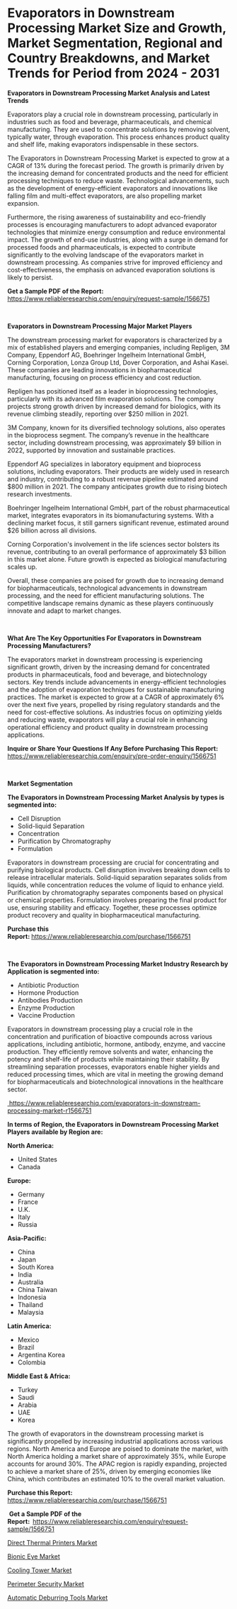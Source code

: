<p><h1>Evaporators in Downstream Processing Market Size and Growth, Market Segmentation, Regional and Country Breakdowns, and Market Trends for Period from 2024 -  2031</h1></p><p><strong>Evaporators in Downstream Processing Market Analysis and Latest Trends</strong></p>
<p><p>Evaporators play a crucial role in downstream processing, particularly in industries such as food and beverage, pharmaceuticals, and chemical manufacturing. They are used to concentrate solutions by removing solvent, typically water, through evaporation. This process enhances product quality and shelf life, making evaporators indispensable in these sectors.</p><p>The Evaporators in Downstream Processing Market is expected to grow at a CAGR of 13% during the forecast period. The growth is primarily driven by the increasing demand for concentrated products and the need for efficient processing techniques to reduce waste. Technological advancements, such as the development of energy-efficient evaporators and innovations like falling film and multi-effect evaporators, are also propelling market expansion.</p><p>Furthermore, the rising awareness of sustainability and eco-friendly processes is encouraging manufacturers to adopt advanced evaporator technologies that minimize energy consumption and reduce environmental impact. The growth of end-use industries, along with a surge in demand for processed foods and pharmaceuticals, is expected to contribute significantly to the evolving landscape of the evaporators market in downstream processing. As companies strive for improved efficiency and cost-effectiveness, the emphasis on advanced evaporation solutions is likely to persist.</p></p>
<p><strong>Get a Sample PDF of the Report:&nbsp;</strong> <a href="https://www.reliableresearchiq.com/enquiry/request-sample/1566751?utm_campaign=1144&utm_medium=2&utm_source=Github&utm_content=ia&utm_term=17112024&utm_id=evaporators-in-downstream-processing">https://www.reliableresearchiq.com/enquiry/request-sample/1566751</a></p>
<p>&nbsp;</p>
<p><strong>Evaporators in Downstream Processing Major Market Players</strong></p>
<p><p>The downstream processing market for evaporators is characterized by a mix of established players and emerging companies, including Repligen, 3M Company, Eppendorf AG, Boehringer Ingelheim International GmbH, Corning Corporation, Lonza Group Ltd, Dover Corporation, and Ashai Kasei. These companies are leading innovations in biopharmaceutical manufacturing, focusing on process efficiency and cost reduction.</p><p>Repligen has positioned itself as a leader in bioprocessing technologies, particularly with its advanced film evaporation solutions. The company projects strong growth driven by increased demand for biologics, with its revenue climbing steadily, reporting over $250 million in 2021.</p><p>3M Company, known for its diversified technology solutions, also operates in the bioprocess segment. The company’s revenue in the healthcare sector, including downstream processing, was approximately $9 billion in 2022, supported by innovation and sustainable practices.</p><p>Eppendorf AG specializes in laboratory equipment and bioprocess solutions, including evaporators. Their products are widely used in research and industry, contributing to a robust revenue pipeline estimated around $800 million in 2021. The company anticipates growth due to rising biotech research investments.</p><p>Boehringer Ingelheim International GmbH, part of the robust pharmaceutical market, integrates evaporators in its biomanufacturing systems. With a declining market focus, it still garners significant revenue, estimated around $26 billion across all divisions.</p><p>Corning Corporation's involvement in the life sciences sector bolsters its revenue, contributing to an overall performance of approximately $3 billion in this market alone. Future growth is expected as biological manufacturing scales up.</p><p>Overall, these companies are poised for growth due to increasing demand for biopharmaceuticals, technological advancements in downstream processing, and the need for efficient manufacturing solutions. The competitive landscape remains dynamic as these players continuously innovate and adapt to market changes.</p></p>
<p>&nbsp;</p>
<p><strong>What Are The Key Opportunities For Evaporators in Downstream Processing Manufacturers?</strong></p>
<p><p>The evaporators market in downstream processing is experiencing significant growth, driven by the increasing demand for concentrated products in pharmaceuticals, food and beverage, and biotechnology sectors. Key trends include advancements in energy-efficient technologies and the adoption of evaporation techniques for sustainable manufacturing practices. The market is expected to grow at a CAGR of approximately 6% over the next five years, propelled by rising regulatory standards and the need for cost-effective solutions. As industries focus on optimizing yields and reducing waste, evaporators will play a crucial role in enhancing operational efficiency and product quality in downstream processing applications.</p></p>
<p><strong>Inquire or Share Your Questions If Any Before Purchasing This Report:</strong> <a href="https://www.reliableresearchiq.com/enquiry/pre-order-enquiry/1566751?utm_campaign=1144&utm_medium=2&utm_source=Github&utm_content=ia&utm_term=17112024&utm_id=evaporators-in-downstream-processing">https://www.reliableresearchiq.com/enquiry/pre-order-enquiry/1566751</a></p>
<p>&nbsp;</p>
<p><strong>Market Segmentation</strong></p>
<p><strong>The Evaporators in Downstream Processing Market Analysis by types is segmented into:</strong></p>
<p><ul><li>Cell Disruption</li><li>Solid-liquid Separation</li><li>Concentration</li><li>Purification by Chromatography</li><li>Formulation</li></ul></p>
<p><p>Evaporators in downstream processing are crucial for concentrating and purifying biological products. Cell disruption involves breaking down cells to release intracellular materials. Solid-liquid separation separates solids from liquids, while concentration reduces the volume of liquid to enhance yield. Purification by chromatography separates components based on physical or chemical properties. Formulation involves preparing the final product for use, ensuring stability and efficacy. Together, these processes optimize product recovery and quality in biopharmaceutical manufacturing.</p></p>
<p><strong>Purchase this Report:&nbsp;</strong><a href="https://www.reliableresearchiq.com/purchase/1566751?utm_campaign=1144&utm_medium=2&utm_source=Github&utm_content=ia&utm_term=17112024&utm_id=evaporators-in-downstream-processing">https://www.reliableresearchiq.com/purchase/1566751</a></p>
<p>&nbsp;</p>
<p><strong>The Evaporators in Downstream Processing Market Industry Research by Application is segmented into:</strong></p>
<p><ul><li>Antibiotic Production</li><li>Hormone Production</li><li>Antibodies Production</li><li>Enzyme Production</li><li>Vaccine Production</li></ul></p>
<p><p>Evaporators in downstream processing play a crucial role in the concentration and purification of bioactive compounds across various applications, including antibiotic, hormone, antibody, enzyme, and vaccine production. They efficiently remove solvents and water, enhancing the potency and shelf-life of products while maintaining their stability. By streamlining separation processes, evaporators enable higher yields and reduced processing times, which are vital in meeting the growing demand for biopharmaceuticals and biotechnological innovations in the healthcare sector.</p></p>
<p><a href="https://www.reliableresearchiq.com/evaporators-in-downstream-processing-market-r1566751?utm_campaign=1144&utm_medium=2&utm_source=Github&utm_content=ia&utm_term=17112024&utm_id=evaporators-in-downstream-processing">&nbsp;https://www.reliableresearchiq.com/evaporators-in-downstream-processing-market-r1566751</a></p>
<p><strong>In terms of Region, the Evaporators in Downstream Processing Market Players available by Region are:</strong></p>
<p>
    <p> <strong> North America: </strong>
        <ul>
            <li>United States</li>
            <li>Canada</li>
        </ul>
        </p> 
    <p> <strong> Europe: </strong>
        <ul>
            <li>Germany</li>
            <li>France</li>
            <li>U.K.</li>
            <li>Italy</li>
            <li>Russia</li>
        </ul>
        </p> 
    <p> <strong> Asia-Pacific: </strong>
        <ul>
            <li>China</li>
            <li>Japan</li>
            <li>South Korea</li>
            <li>India</li>
            <li>Australia</li>
            <li>China Taiwan</li>
            <li>Indonesia</li>
            <li>Thailand</li>
            <li>Malaysia</li>
        </ul>
        </p> 
    <p> <strong> Latin America: </strong>
        <ul>
            <li>Mexico</li>
            <li>Brazil</li>
            <li>Argentina Korea</li>
            <li>Colombia</li>
        </ul>
        </p> 
    <p> <strong> Middle East & Africa: </strong>
        <ul>
            <li>Turkey</li>
            <li>Saudi</li>
            <li>Arabia</li>
            <li>UAE</li>
            <li>Korea</li>
        </ul>
    </p>
    </p>
<p><p>The growth of evaporators in the downstream processing market is significantly propelled by increasing industrial applications across various regions. North America and Europe are poised to dominate the market, with North America holding a market share of approximately 35%, while Europe accounts for around 30%. The APAC region is rapidly expanding, projected to achieve a market share of 25%, driven by emerging economies like China, which contributes an estimated 10% to the overall market valuation.</p></p>
<p><strong>Purchase this Report: </strong><a href="https://www.reliableresearchiq.com/purchase/1566751?utm_campaign=1144&utm_medium=2&utm_source=Github&utm_content=ia&utm_term=17112024&utm_id=evaporators-in-downstream-processing">https://www.reliableresearchiq.com/purchase/1566751</a></p>
<p>&nbsp;<strong>Get a Sample PDF of the Report:&nbsp;&nbsp;</strong><a href="https://www.reliableresearchiq.com/enquiry/request-sample/1566751?utm_campaign=1144&utm_medium=2&utm_source=Github&utm_content=ia&utm_term=17112024&utm_id=evaporators-in-downstream-processing">https://www.reliableresearchiq.com/enquiry/request-sample/1566751</a></p>
<p><strong></strong></p>
<p><p><a href="https://issuu.com/reportprime-2/docs/direct-thermal-printers-market-size_e14658cbff4093?utm_campaign=1144&utm_medium=2&utm_source=Github&utm_content=ia&utm_term=17112024&utm_id=evaporators-in-downstream-processing">Direct Thermal Printers Market</a></p><p><a href="https://www.linkedin.com/pulse/global-perspectives-bionic-eye-market-trends-challenges-wwzrc?utm_campaign=1144&utm_medium=2&utm_source=Github&utm_content=ia&utm_term=17112024&utm_id=evaporators-in-downstream-processing">Bionic Eye Market</a></p><p><a href="https://www.linkedin.com/pulse/cooling-tower-market-outlook-share-analysis-growth-cvghc?utm_campaign=1144&utm_medium=2&utm_source=Github&utm_content=ia&utm_term=17112024&utm_id=evaporators-in-downstream-processing">Cooling Tower Market</a></p><p><a href="https://www.linkedin.com/pulse/perimeter-security-market-trends-insights-type-application-jmauc?utm_campaign=1144&utm_medium=2&utm_source=Github&utm_content=ia&utm_term=17112024&utm_id=evaporators-in-downstream-processing">Perimeter Security Market</a></p><p><a href="https://issuu.com/reportprime-2/docs/automatic-deburring-tools-market-si_c8cf5127a45075?utm_campaign=1144&utm_medium=2&utm_source=Github&utm_content=ia&utm_term=17112024&utm_id=evaporators-in-downstream-processing">Automatic Deburring Tools Market</a></p></p>